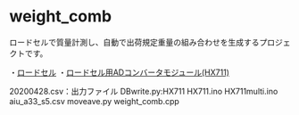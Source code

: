 # weight_comb
ロードセルで質量計測し、自動で出荷規定重量の組み合わせを生成するプロジェクトです。

・[ロードセル](http://akizukidenshi.com/catalog/g/gP-13041/)
・[ロードセル用ADコンバータモジュール(HX711)](http://akizukidenshi.com/catalog/g/gK-12370/)

20200428.csv：出力ファイル
DBwrite.py:HX711
HX711.ino
HX711multi.ino
aiu_a33_s5.csv
moveave.py
weight_comb.cpp
